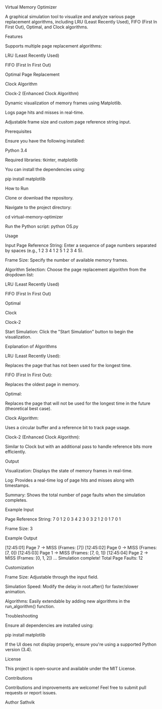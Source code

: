 Virtual Memory Optimizer

A graphical simulation tool to visualize and analyze various page replacement algorithms, including LRU (Least Recently Used), FIFO (First In First Out), Optimal, and Clock algorithms.

Features

Supports multiple page replacement algorithms:

LRU (Least Recently Used)

FIFO (First In First Out)

Optimal Page Replacement

Clock Algorithm

Clock-2 (Enhanced Clock Algorithm)

Dynamic visualization of memory frames using Matplotlib.

Logs page hits and misses in real-time.

Adjustable frame size and custom page reference string input.

Prerequisites

Ensure you have the following installed:

Python 3.4

Required libraries: tkinter, matplotlib

You can install the dependencies using:

pip install matplotlib

How to Run

Clone or download the repository.

Navigate to the project directory:

cd virtual-memory-optimizer

Run the Python script:
python OS.py

Usage

Input Page Reference String: Enter a sequence of page numbers separated by spaces (e.g., 1 2 3 4 1 2 5 1 2 3 4 5).

Frame Size: Specify the number of available memory frames.

Algorithm Selection: Choose the page replacement algorithm from the dropdown list:

LRU (Least Recently Used)

FIFO (First In First Out)

Optimal

Clock

Clock-2

Start Simulation: Click the "Start Simulation" button to begin the visualization.

Explanation of Algorithms

LRU (Least Recently Used):

Replaces the page that has not been used for the longest time.

FIFO (First In First Out):

Replaces the oldest page in memory.

Optimal:

Replaces the page that will not be used for the longest time in the future (theoretical best case).

Clock Algorithm:

Uses a circular buffer and a reference bit to track page usage.

Clock-2 (Enhanced Clock Algorithm):

Similar to Clock but with an additional pass to handle reference bits more efficiently.

Output

Visualization: Displays the state of memory frames in real-time.

Log: Provides a real-time log of page hits and misses along with timestamps.

Summary: Shows the total number of page faults when the simulation completes.

Example Input

Page Reference String: 7 0 1 2 0 3 4 2 3 0 3 2 1 2 0 1 7 0 1

Frame Size: 3

Example Output

[12:45:01] Page 7 → MISS (Frames: [7])
[12:45:02] Page 0 → MISS (Frames: [7, 0])
[12:45:03] Page 1 → MISS (Frames: [7, 0, 1])
[12:45:04] Page 2 → MISS (Frames: [0, 1, 2])
...
Simulation complete! Total Page Faults: 12

Customization

Frame Size: Adjustable through the input field.

Simulation Speed: Modify the delay in root.after() for faster/slower animation.

Algorithms: Easily extendable by adding new algorithms in the run_algorithm() function.

Troubleshooting

Ensure all dependencies are installed using:

pip install matplotlib

If the UI does not display properly, ensure you're using a supported Python version (3.4).

License

This project is open-source and available under the MIT License.

Contributions

Contributions and improvements are welcome! Feel free to submit pull requests or report issues.

Author
Sathvik
